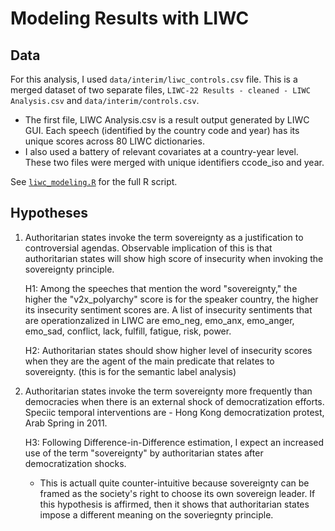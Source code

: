 # Modeling Results with LIWC

## Data
For this analysis, I used `data/interim/liwc_controls.csv` file. This is a merged dataset of two separate files, `LIWC-22 Results - cleaned - LIWC Analysis.csv` and `data/interim/controls.csv`. 

- The first file, LIWC Analysis.csv is a result output generated by LIWC GUI. 
Each speech (identified by the country code and year) has its unique scores across 80 LIWC dictionaries. 
- I also used a battery of relevant covariates at a country-year level. These two files were merged with unique identifiers ccode_iso and year. 

See [`liwc_modeling.R`](https://github.com/Jihyeonbae/UNGDC/blob/main/notebooks/exploratory/liwc_modeling.R) for the full R script. 

## Hypotheses

1. Authoritarian states invoke the term sovereignty as a justification to controversial agendas. Observable implication of this is that authoritarian states will show high score of insecurity when invoking the sovereignty principle. 

	H1: Among the speeches that mention the word "sovereignty," the higher the "v2x_polyarchy" score is for the speaker country, the higher its insecurity sentiment scores are. A list of insecurity sentiments that are operationzalized in LIWC are emo_neg, emo_anx, emo_anger, emo_sad, conflict, lack, fulfill, fatigue, risk, power.
	
	H2: Authoritarian states should show higher level of insecurity scores when they are the agent of the main predicate that relates to sovereignty. (this is for the semantic label analysis)
	
	
2. Authoritarian states invoke the term sovereignty more frequently than democracies when there is an external shock of democratization efforts. Speciic temporal interventions are - Hong Kong democratization protest, Arab Spring in 2011. 

	H3: Following Difference-in-Difference estimation, I expect an increased use of the term "sovereignty" by authoritarian states after democratization shocks. 
	
	- This is actuall quite counter-intuitive because sovereignty can be framed as the society's right to choose its own sovereign leader. If this hypothesis is affirmed, then it shows that authoritarian states impose a different meaning on the soveriegnty principle. 
	 
	
	

 

